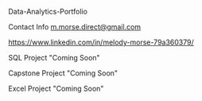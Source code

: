 Data-Analytics-Portfolio

Contact Info
m.morse.direct@gmail.com

https://www.linkedin.com/in/melody-morse-79a360379/

SQL Project "Coming Soon"

Capstone Project "Coming Soon"

Excel Project "Coming Soon"
